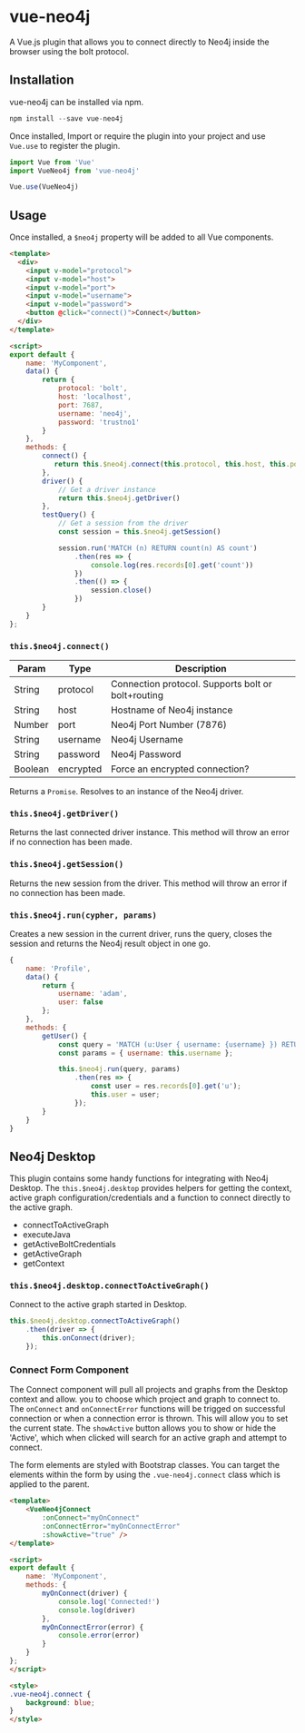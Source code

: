 # vue-neo4j

A Vue.js plugin that allows you to connect directly to Neo4j inside the browser using the bolt protocol.


## Installation

vue-neo4j can be installed via npm.

```javascript
npm install --save vue-neo4j
```

Once installed, Import or require the plugin into your project and use `Vue.use` to register the plugin.

```javascript
import Vue from 'Vue'
import VueNeo4j from 'vue-neo4j'

Vue.use(VueNeo4j)
```

## Usage

Once installed, a `$neo4j` property will be added to all Vue components.

```html
<template>
  <div>
    <input v-model="protocol">
    <input v-model="host">
    <input v-model="port">
    <input v-model="username">
    <input v-model="password">
    <button @click="connect()">Connect</button>
  </div>
</template>

<script>
export default {
    name: 'MyComponent',
    data() {
        return {
            protocol: 'bolt',
            host: 'localhost',
            port: 7687,
            username: 'neo4j',
            password: 'trustno1'
        }
    },
    methods: {
        connect() {
           return this.$neo4j.connect(this.protocol, this.host, this.port, this.username, this.password)
        },
        driver() {
            // Get a driver instance
            return this.$neo4j.getDriver()
        },
        testQuery() {
            // Get a session from the driver
            const session = this.$neo4j.getSession()

            session.run('MATCH (n) RETURN count(n) AS count')
                .then(res => {
                    console.log(res.records[0].get('count'))
                })
                .then(() => {
                    session.close()
                })
        }
    }
};
```

### `this.$neo4j.connect()`

Param | Type |  Description
-- | -- | --
String | protocol | Connection protocol.  Supports bolt or bolt+routing
String | host     | Hostname of Neo4j instance
Number | port     | Neo4j Port Number (7876)
String | username | Neo4j Username
String | password | Neo4j Password
Boolean | encrypted | Force an encrypted connection?

Returns a `Promise`.  Resolves to an instance of the Neo4j driver.

### `this.$neo4j.getDriver()`

Returns the last connected driver instance.  This method will throw an error if no connection has been made.

### `this.$neo4j.getSession()`

Returns the new session from the driver.  This method will throw an error if no connection has been made.

### `this.$neo4j.run(cypher, params)`

Creates a new session in the current driver, runs the query, closes the session and returns the Neo4j result object in one go.

```javascript
{
    name: 'Profile',
    data() {
        return {
            username: 'adam',
            user: false
        };
    },
    methods: {
        getUser() {
            const query = 'MATCH (u:User { username: {username} }) RETURN u LIMIT 1'
            const params = { username: this.username };

            this.$neo4j.run(query, params)
                .then(res => {
                    const user = res.records[0].get('u');
                    this.user = user;
                });
        }
    }
}
```

## Neo4j Desktop

This plugin contains some handy functions for integrating with Neo4j Desktop.  The `this.$neo4j.desktop` provides helpers for getting the context, active graph configuration/credentials and a function to connect directly to the active graph.

- connectToActiveGraph
- executeJava
- getActiveBoltCredentials
- getActiveGraph
- getContext


### `this.$neo4j.desktop.connectToActiveGraph()`

Connect to the active graph started in Desktop.

```javascript
this.$neo4j.desktop.connectToActiveGraph()
    .then(driver => {
        this.onConnect(driver);
    });
```

### Connect Form Component

The Connect component will pull all projects and graphs from the Desktop context and allow. you to choose which project and graph to connect to.  The `onConnect` and `onConnectError` functions will be trigged on successful connection or when a connection error is thrown.  This will allow you to set the current state.  The `showActive` button allows you to show or hide the 'Active', which when clicked will search for an active graph and attempt to connect.

The form elements are styled with Bootstrap classes.  You can target the elements within the form by using the `.vue-neo4j.connect` class which is applied to the parent.

```html
<template>
    <VueNeo4jConnect
        :onConnect="myOnConnect"
        :onConnectError="myOnConnectError"
        :showActive="true" />
</template>

<script>
export default {
    name: 'MyComponent',
    methods: {
        myOnConnect(driver) {
            console.log('Connected!')
            console.log(driver)
        },
        myOnConnectError(error) {
            console.error(error)
        }
    }
};
</script>

<style>
.vue-neo4j.connect {
    background: blue;
}
</style>
```




